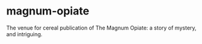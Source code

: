 # magnum-opiate
The venue for cereal publication of The Magnum Opiate: a story of mystery, and intriguing.

